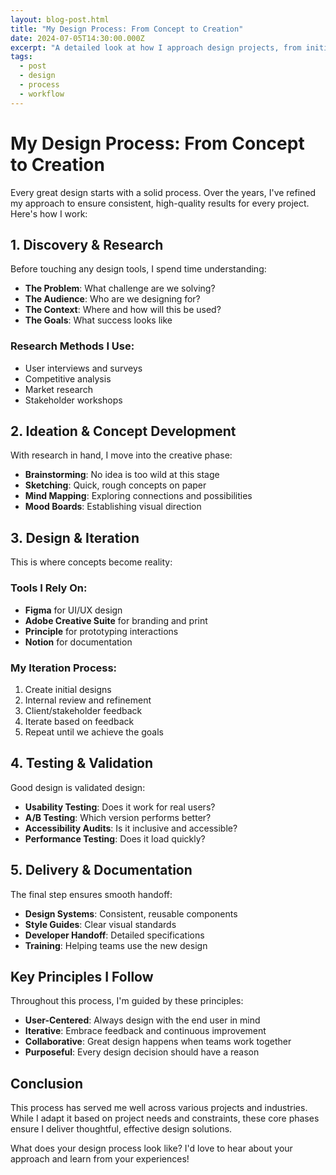 ```yaml
---
layout: blog-post.html
title: "My Design Process: From Concept to Creation"
date: 2024-07-05T14:30:00.000Z
excerpt: "A detailed look at how I approach design projects, from initial research to final delivery."
tags: 
  - post
  - design
  - process
  - workflow
---
```


# My Design Process: From Concept to Creation

Every great design starts with a solid process. Over the years, I've refined my approach to ensure consistent, high-quality results for every project. Here's how I work:

## 1. Discovery & Research

Before touching any design tools, I spend time understanding:

- **The Problem**: What challenge are we solving?
- **The Audience**: Who are we designing for?
- **The Context**: Where and how will this be used?
- **The Goals**: What success looks like

### Research Methods I Use:
- User interviews and surveys
- Competitive analysis
- Market research
- Stakeholder workshops

## 2. Ideation & Concept Development

With research in hand, I move into the creative phase:

- **Brainstorming**: No idea is too wild at this stage
- **Sketching**: Quick, rough concepts on paper
- **Mind Mapping**: Exploring connections and possibilities
- **Mood Boards**: Establishing visual direction

## 3. Design & Iteration

This is where concepts become reality:

### Tools I Rely On:
- **Figma** for UI/UX design
- **Adobe Creative Suite** for branding and print
- **Principle** for prototyping interactions
- **Notion** for documentation

### My Iteration Process:
1. Create initial designs
2. Internal review and refinement
3. Client/stakeholder feedback
4. Iterate based on feedback
5. Repeat until we achieve the goals

## 4. Testing & Validation

Good design is validated design:

- **Usability Testing**: Does it work for real users?
- **A/B Testing**: Which version performs better?
- **Accessibility Audits**: Is it inclusive and accessible?
- **Performance Testing**: Does it load quickly?

## 5. Delivery & Documentation

The final step ensures smooth handoff:

- **Design Systems**: Consistent, reusable components
- **Style Guides**: Clear visual standards
- **Developer Handoff**: Detailed specifications
- **Training**: Helping teams use the new design

## Key Principles I Follow

Throughout this process, I'm guided by these principles:

- **User-Centered**: Always design with the end user in mind
- **Iterative**: Embrace feedback and continuous improvement
- **Collaborative**: Great design happens when teams work together
- **Purposeful**: Every design decision should have a reason

## Conclusion

This process has served me well across various projects and industries. While I adapt it based on project needs and constraints, these core phases ensure I deliver thoughtful, effective design solutions.

What does your design process look like? I'd love to hear about your approach and learn from your experiences!